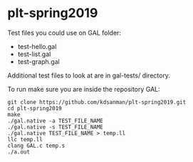 # plt-spring2019

Test files you could use on GAL folder:
- test-hello.gal
- test-list.gal
- test-graph.gal

Additional test files to look at are in gal-tests/ directory.

To run make sure you are inside the repository GAL:
```
git clone https://github.com/kdsanman/plt-spring2019.git
cd plt-spring2019
make
./gal.native -a TEST_FILE_NAME
./gal.native -s TEST_FILE_NAME  
./gal.native TEST_FILE_NAME > temp.ll
llc temp.ll
clang GAL.c temp.s
./a.out
 ```

